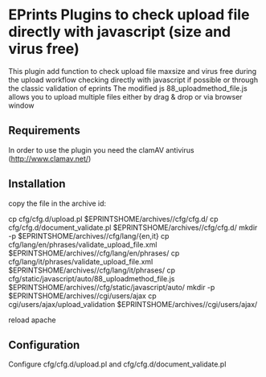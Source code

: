 EPrints Plugins to check upload file directly with javascript (size and virus free)
=================================================================================
This plugin add function to check upload file maxsize and virus free during the upload workflow checking directly with javascript if possible or through the classic validation of eprints
The modified js 88_uploadmethod_file.js allows you to upload multiple files either by drag & drop or via browser window

Requirements
------------

In order to use the plugin you need the clamAV antivirus (http://www.clamav.net/)

Installation
------------

copy the file in the archive id:

cp cfg/cfg.d/upload.pl $EPRINTSHOME/archives/<archiveid>/cfg/cfg.d/
cp cfg/cfg.d/document_validate.pl $EPRINTSHOME/archives/<archiveid>/cfg/cfg.d/
mkdir -p $EPRINTSHOME/archives/<archiveid>/cfg/lang/{en,it}
cp cfg/lang/en/phrases/validate_upload_file.xml $EPRINTSHOME/archives/<archiveid>/cfg/lang/en/phrases/
cp cfg/lang/it/phrases/validate_upload_file.xml $EPRINTSHOME/archives/<archiveid>/cfg/lang/it/phrases/
cp cfg/static/javascript/auto/88_uploadmethod_file.js $EPRINTSHOME/archives/<archiveid>/cfg/static/javascript/auto/
mkdir -p $EPRINTSHOME/archives/<archiveid>/cgi/users/ajax
cp cgi/users/ajax/upload_validation $EPRINTSHOME/archives/<archiveid>/cgi/users/ajax/

reload apache

Configuration
-------------
Configure cfg/cfg.d/upload.pl and cfg/cfg.d/document_validate.pl
